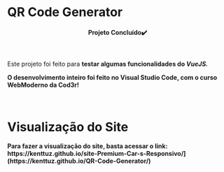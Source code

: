 # QR Code Generator

<h4 align="center">Projeto Concluído✔️</h4><br>

<p>Este projeto foi feito para <strong>testar algumas funcionalidades do <i>VueJS.</i>
<p>O desenvolvimento inteiro foi feito no Visual Studio Code, com o curso WebModerno da Cod3r!</p><br>
  
  <h1>Visualização do Site</h1>
<p>Para fazer a visualização do site, basta acessar o link:
<a href:["https://kenttuz.github.io/SiteReservaDeCarros-Responsivo-Form/">https://kenttuz.github.io/site-Premium-Car-s-Responsivo/](https://kenttuz.github.io/QR-Code-Generator/)</a>
